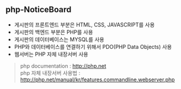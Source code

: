 ## php-NoticeBoard

* 게시판의 프론트엔드 부분은 HTML, CSS, JAVASCRIPT를 사용 <br/>
* 게시판의 백엔드 부분은 PHP를 사용 <br/>
* 게시판의 데이터베이스는 MYSQL를 사용 <br/>
* PHP와 데이터베이스를 연결하기 위해서 PDO(PHP Data Objects) 사용 <br/>
* 웹서버는 PHP 자체 내장서버 사용 <br/>

> php documentation : http://php.net <br/>
> php 자체 내장서버 사용법 : http://php.net/manual/kr/features.commandline.webserver.php
